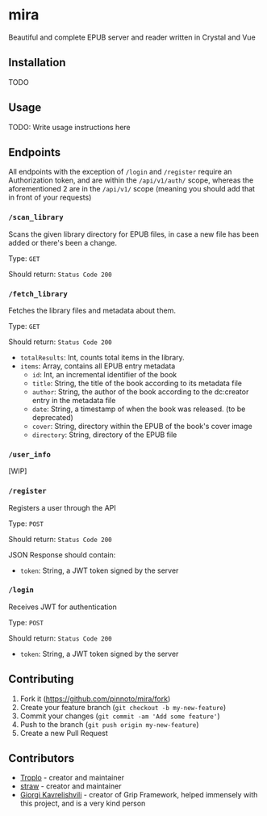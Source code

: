 # mira

Beautiful and complete EPUB server and reader written in Crystal and Vue

## Installation

TODO

## Usage

TODO: Write usage instructions here

## Endpoints
All endpoints with the exception of `/login` and `/register` require an Authorization token, and are within the `/api/v1/auth/` scope, whereas the aforementioned 2 are in the `/api/v1/` scope (meaning you should add that in front of your requests)

### `/scan_library`
Scans the given library directory for EPUB files, in case a new file has been added or there's been a change.

Type: `GET`

Should return:
`Status Code 200`

### `/fetch_library`
Fetches the library files and metadata about them.

Type: `GET`

Should return: `Status Code 200`

- `totalResults`: Int, counts total items in the library.
- `items`: Array, contains all EPUB entry metadata
    - `id`: Int, an incremental identifier of the book
    - `title`: String, the title of the book according to its metadata file
    - `author`: String, the author of the book according to the dc:creator entry in the metadata file
    - `date`: String, a timestamp of when the book was released. (to be deprecated)
    - `cover`: String, directory within the EPUB of the book's cover image
    - `directory`: String, directory of the EPUB file

### `/user_info`
[WIP]

### `/register`
Registers a user through the API

Type: `POST`

Should return: `Status Code 200`

JSON Response should contain:
- `token`: String, a JWT token signed by the server

### `/login`
Receives JWT for authentication

Type: `POST`

Should return: `Status Code 200`

- `token`: String, a JWT token signed by the server

## Contributing

1. Fork it (<https://github.com/pinnoto/mira/fork>)
2. Create your feature branch (`git checkout -b my-new-feature`)
3. Commit your changes (`git commit -am 'Add some feature'`)
4. Push to the branch (`git push origin my-new-feature`)
5. Create a new Pull Request

## Contributors

- [Troplo](https://github.com/Troplo) - creator and maintainer
- [straw](https://github.com/acoolstraw) - creator and maintainer
- [Giorgi Kavrelishvili](https://github.com/grkek) - creator of Grip Framework, helped immensely with this project, and is a very kind person
